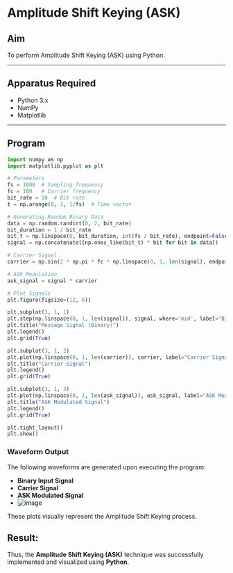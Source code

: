 # Amplitude Shift Keying (ASK)

## Aim  
To perform Amplitude Shift Keying (ASK) using Python.

---

## Apparatus Required  
- Python 3.x  
- NumPy  
- Matplotlib  

---

## Program  
```python
import numpy as np
import matplotlib.pyplot as plt

# Parameters
fs = 1000  # Sampling frequency
fc = 100   # Carrier frequency
bit_rate = 10  # Bit rate
t = np.arange(0, 1, 1/fs)  # Time vector

# Generating Random Binary Data
data = np.random.randint(0, 2, bit_rate)
bit_duration = 1 / bit_rate
bit_t = np.linspace(0, bit_duration, int(fs / bit_rate), endpoint=False)
signal = np.concatenate([np.ones_like(bit_t) * bit for bit in data])

# Carrier Signal
carrier = np.sin(2 * np.pi * fc * np.linspace(0, 1, len(signal), endpoint=False))

# ASK Modulation
ask_signal = signal * carrier

# Plot Signals
plt.figure(figsize=(12, 6))

plt.subplot(3, 1, 1)
plt.step(np.linspace(0, 1, len(signal)), signal, where='mid', label="Binary Data")
plt.title("Message Signal (Binary)")
plt.legend()
plt.grid(True)

plt.subplot(3, 1, 2)
plt.plot(np.linspace(0, 1, len(carrier)), carrier, label="Carrier Signal")
plt.title("Carrier Signal")
plt.legend()
plt.grid(True)

plt.subplot(3, 1, 3)
plt.plot(np.linspace(0, 1, len(ask_signal)), ask_signal, label="ASK Modulated Signal")
plt.title("ASK Modulated Signal")
plt.legend()
plt.grid(True)

plt.tight_layout()
plt.show()
```
### Waveform Output  
The following waveforms are generated upon executing the program:

- **Binary Input Signal**  
- **Carrier Signal**  
- **ASK Modulated Signal**
- ![image](https://github.com/user-attachments/assets/a3dbf1a3-3b40-4c5a-ae4e-5d94ba6dd3d8)

These plots visually represent the Amplitude Shift Keying process.

## Result:
Thus, the **Amplitude Shift Keying (ASK)** technique was successfully implemented and visualized using **Python**.
